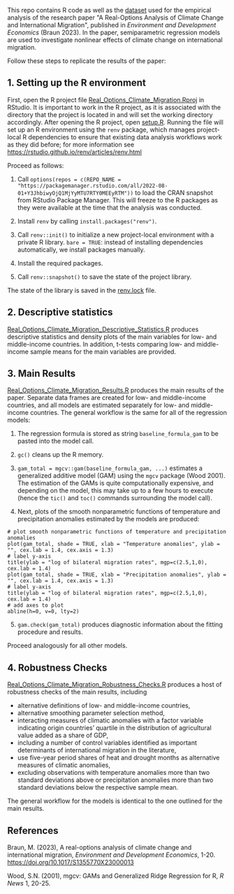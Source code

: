 This repo contains R code as well as the [dataset](prepared/Dataset_final.csv) used for the empirical analysis of the research paper "A Real-Options Analysis of Climate Change and International Migration", published in *Environment and Development Economics* (Braun 2023).
In the paper, semiparametric regression models are used to investigate nonlinear effects of climate change on international migration.

Follow these steps to replicate the results of the paper:

## 1. Setting up the R environment

First, open the R project file [Real_Options_Climate_Migration.Rproj](Real_Options_Climate_Migration.Rproj) in RStudio. It is important to work in the R project, as it is associated with the directory that the project is located in and will set the working directory accordingly.
After opening the R project, open [setup.R](setup.R). Running the file will set up an R environment using the `renv` package, which manages project-local R dependencies to ensure that existing data analysis workflows work as they did before;
for more information see https://rstudio.github.io/renv/articles/renv.html

Proceed as follows:

1. Call `options(repos = c(REPO_NAME = "https://packagemanager.rstudio.com/all/2022-08-01+Y3JhbiwyOjQ1MjYyMTU7RTY0MEEyRTM"))`
to load the CRAN snapshot from RStudio Package Manager. This will freeze to the R packages as they were available at the time that the analysis was conducted.

2. Install `renv` by calling `install.packages("renv")`.

3. Call `renv::init()` to initialize a new project-local environment with a private R library.
`bare = TRUE`: instead of installing dependencies automatically, we install packages manually.

4. Install the required packages.

5. Call `renv::snapshot()` to save the state of the project library.

The state of the library is saved in the [renv.lock](renv.lock) file.

## 2. Descriptive statistics

[Real_Options_Climate_Migration_Descriptive_Statistics.R](scripts/Real_Options_Climate_Migration_Descriptive_Statistics.R) produces descriptive statistics and density plots of the main variables for low- and middle-income countries.
In addition, t-tests comparing low- and middle-income sample means for the main variables are provided.

## 3. Main Results

[Real_Options_Climate_Migration_Results.R](scripts/Real_Options_Climate_Migration_Results.R) produces the main results of the paper. Separate data frames are created for low- and middle-income countries, and all
models are estimated separately for low- and middle-income countries.
The general workflow is the same for all of the regression models:

1.  The regression formula is stored as string `baseline_formula_gam` to be pasted into the model call.

2. `gc()` cleans up the R memory.

3. `gam_total = mgcv::gam(baseline_formula_gam, ...)` estimates a generalized additive model (GAM) using the `mgcv` package (Wood 2001). The estimation of the GAMs is quite computationally expensive,
and depending on the model, this may take up to a few hours to execute (hence the `tic()` and `toc()` commands surrounding the model call).

4. Next, plots of the smooth nonparametric functions of temperature and precipitation anomalies estimated by the models are produced:
```
# plot smooth nonparametric functions of temperature and precipitation anomalies
plot(gam_total, shade = TRUE, xlab = "Temperature anomalies", ylab = "", cex.lab = 1.4, cex.axis = 1.3)
# label y-axis
title(ylab = "log of bilateral migration rates", mgp=c(2.5,1,0), cex.lab = 1.4)
plot(gam_total, shade = TRUE, xlab = "Precipitation anomalies", ylab = "", cex.lab = 1.4, cex.axis = 1.3)
# label y-axis
title(ylab = "log of bilateral migration rates", mgp=c(2.5,1,0), cex.lab = 1.4)
# add axes to plot
abline(h=0, v=0, lty=2)
```

5. `gam.check(gam_total)` produces diagnostic information about the fitting procedure and results.

Proceed analogously for all other models.

## 4. Robustness Checks

[Real_Options_Climate_Migration_Robustness_Checks.R](scripts/Real_Options_Climate_Migration_Robustness_Checks.R) produces a host of robustness checks of the main results, including

- alternative definitions of low- and middle-income countries,
- alternative smoothing parameter selection method,
- interacting measures of climatic anomalies with a factor variable indicating origin countries’ quartile in the distribution of agricultural value added as a share of GDP,
- including a number of control variables identified as important determinants of international migration in the literature,
- use five-year period shares of heat and drought months as alternative measures of climatic anomalies,
- excluding observations with temperature anomalies more than two standard deviations above or precipitation anomalies more than two standard deviations below the respective sample mean.

The general workflow for the models is identical to the one outlined for the main results.

## References

Braun, M. (2023), A real-options analysis of climate change and international migration, *Environment and Development Economics*, 1-20. https://doi.org/10.1017/S1355770X23000013

Wood, S.N. (2001), mgcv: GAMs and Generalized Ridge Regression for R, *R News* 1, 20-25.

